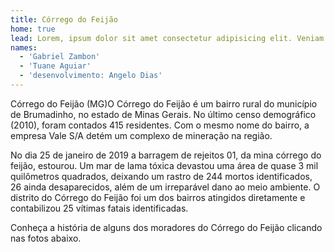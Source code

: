 ```yaml
---
title: Córrego do Feijão
home: true
lead: Lorem, ipsum dolor sit amet consectetur adipisicing elit. Veniam ratione ducimus porro
names:
  - 'Gabriel Zambon'
  - 'Tuane Aguiar'
  - 'desenvolvimento: Angelo Dias'
---
```

<span class="location">Córrego do Feijão (MG)</span>O Córrego do Feijão é um bairro rural do município de Brumadinho, no estado de Minas Gerais. No último censo demográfico (2010), foram contados 415 residentes. Com o mesmo nome do bairro, a empresa Vale S/A detém um complexo de mineração na região.

No dia 25 de janeiro de 2019 a barragem de rejeitos 01, da mina córrego do feijão, estourou. Um mar de lama tóxica devastou uma área de quase 3 mil quilômetros quadrados, deixando um rastro de 244 mortos identificados, 26 ainda desaparecidos, além de um irreparável dano ao meio ambiente. O distrito do Córrego do Feijão foi um dos bairros atingidos diretamente e contabilizou 25 vítimas fatais identificadas.

Conheça a história de alguns dos moradores do Córrego do Feijão clicando nas fotos abaixo.

<div class="mosaic"></div>

<div class="video" title="Título descritivo do vídeo para acessibilidade" data-video="D2iF030myik"></div>